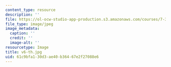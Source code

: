 ```yaml
---
content_type: resource
description: ''
file: https://ol-ocw-studio-app-production.s3.amazonaws.com/courses/7-341-the-microbiome-and-drug-delivery-cross-species-communication-in-health-and-disease-spring-2018/61c9bfa130d3ae40b36467e2f27088e6_v6-th.jpg
file_type: image/jpeg
image_metadata:
  caption: ''
  credit: ''
  image-alt: ''
resourcetype: Image
title: v6-th.jpg
uid: 61c9bfa1-30d3-ae40-b364-67e2f27088e6
---
```

